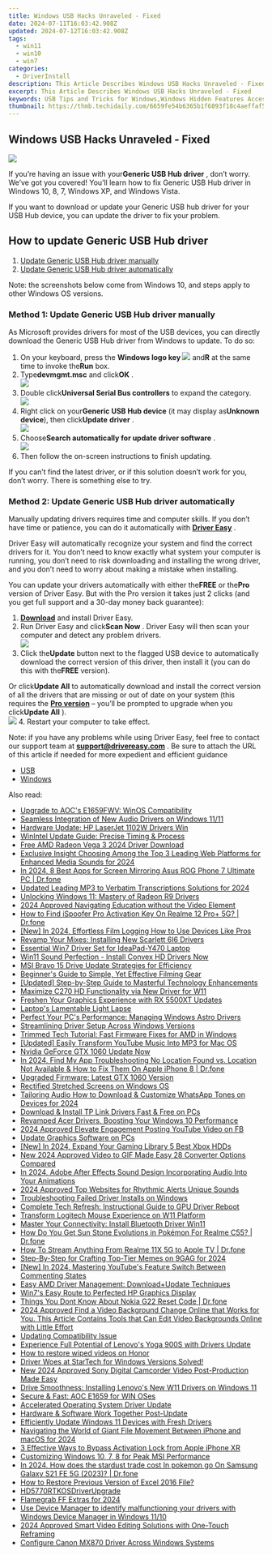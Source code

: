 ```yaml
---
title: Windows USB Hacks Unraveled - Fixed
date: 2024-07-11T16:03:42.908Z
updated: 2024-07-12T16:03:42.908Z
tags:
  - win11
  - win10
  - win7
categories:
  - DriverInstall
description: This Article Describes Windows USB Hacks Unraveled - Fixed
excerpt: This Article Describes Windows USB Hacks Unraveled - Fixed
keywords: USB Tips and Tricks for Windows,Windows Hidden Features Accessibility,USB Device Configuration Techniques (Windows),Windows USB Security Fixes,USB Connectivity Solutions (Windows),Enhancing USB Functionality in Windows,Professional Windows USB Workarounds
thumbnail: https://thmb.techidaily.com/6659fe54b6365b1f6893f18c4aeffaf5df66ed6e08cee6f612c187a5f5545374.jpg
---
```


## Windows USB Hacks Unraveled - Fixed

![](https://images.drivereasy.com/wp-content/uploads/2018/09/img_5bab56796adf6.png)

 If you’re having an issue with your**Generic USB Hub driver** , don’t worry. We’ve got you covered! You’ll learn how to fix Generic USB Hub driver in Windows 10, 8, 7, Windows XP, and Windows Vista.

 If you want to download or update your Generic USB hub driver for your USB Hub device, you can update the driver to fix your problem.

## How to update Generic USB Hub driver

1. [Update Generic USB Hub driver manually](#M1)
2. [Update Generic USB Hub driver automatically](#M2)

 Note: the screenshots below come from Windows 10, and steps apply to other Windows OS versions.

### Method 1: Update Generic USB Hub driver manually

 As Microsoft provides drivers for most of the USB devices, you can directly download the Generic USB Hub driver from Windows to update. To do so:

1. On your keyboard, press the **Windows logo key ![](https://images.drivereasy.com/wp-content/uploads/2018/04/img_5ae0331bc08e4.png)**  and**R** at the same time to invoke the**Run** box.
2. Type**devmgmt.msc** and click**OK** .  
![](https://images.drivereasy.com/wp-content/uploads/2018/09/img_5bab5b059bcd1.jpg)
3. Double click**Universal Serial Bus controllers** to expand the category.  
![](https://images.drivereasy.com/wp-content/uploads/2018/09/img_5bab5b36224ee.jpg)
4. Right click on your**Generic USB Hub device** (it may display as**Unknown device**), then click**Update** **driver** .  
![](https://images.drivereasy.com/wp-content/uploads/2018/09/img_5bab5b77e675e.jpg)
5. Choose**Search automatically for update driver software** .  
![](https://images.drivereasy.com/wp-content/uploads/2018/09/img_5bab5ba7614b9.jpg)
6. Then follow the on-screen instructions to finish updating.

 If you can’t find the latest driver, or if this solution doesn’t work for you, don’t worry. There is something else to try.

###  Method 2: Update Generic USB Hub driver automatically

 Manually updating drivers requires time and computer skills. If you don’t have time or patience, you can do it automatically with **[Driver Easy](https://tools.techidaily.com/drivereasy/download/)**  .

 Driver Easy will automatically recognize your system and find the correct drivers for it. You don’t need to know exactly what system your computer is running, you don’t need to risk downloading and installing the wrong driver, and you don’t need to worry about making a mistake when installing.

 You can update your drivers automatically with either the**FREE** or the**Pro** version of Driver Easy. But with the Pro version it takes just 2 clicks (and you get full support and a 30-day money back guarantee):

1. **[Download](https://tools.techidaily.com/drivereasy/download/)**  and install Driver Easy.
2. Run Driver Easy and click**Scan Now** . Driver Easy will then scan your computer and detect any problem drivers.  
![](https://images.drivereasy.com/wp-content/uploads/2018/09/img_5bab5be1edc38.jpg)
3. Click the**Update** button next to the flagged USB device to automatically download the correct version of this driver, then install it (you can do this with the**FREE** version).  

 Or click**Update All** to automatically download and install the correct version of all the drivers that are missing or out of date on your system (this requires the **[Pro version](https://tools.techidaily.com/drivereasy/download/)**  – you’ll be prompted to upgrade when you click**Update All** ).  
![](https://images.drivereasy.com/wp-content/uploads/2018/09/img_5bab5ca897c59.jpg)
4. Restart your computer to take effect.

 Note: if you have any problems while using Driver Easy, feel free to contact our support team at **[support@drivereasy.com](mailto:support@drivereasy.com)**  . Be sure to attach the URL of this article if needed for more expedient and efficient guidance

* [USB](https://store.drivereasy.com/order/cart.php?PRODS=4731822&QTY=1&AFFILIATE=108875)
* [Windows](https://tools.techidaily.com/drivereasy/download/)

<ins class="adsbygoogle"
     style="display:block"
     data-ad-format="autorelaxed"
     data-ad-client="ca-pub-7571918770474297"
     data-ad-slot="1223367746"></ins>



<ins class="adsbygoogle"
     style="display:block"
     data-ad-client="ca-pub-7571918770474297"
     data-ad-slot="8358498916"
     data-ad-format="auto"
     data-full-width-responsive="true"></ins>



<span class="atpl-alsoreadstyle">Also read:</span>
<div><ul>
<li><a href="https://driver-install.techidaily.com/upgrade-to-aocs-e1659fwv-winos-compatibility/"><u>Upgrade to AOC's E1659FWV: WinOS Compatibility</u></a></li>
<li><a href="https://driver-install.techidaily.com/seamless-integration-of-new-audio-drivers-on-windows-1111/"><u>Seamless Integration of New Audio Drivers on Windows 11/11</u></a></li>
<li><a href="https://driver-install.techidaily.com/hardware-update-hp-laserjet-1102w-drivers-win/"><u>Hardware Update: HP LaserJet 1102W Drivers Win</u></a></li>
<li><a href="https://driver-install.techidaily.com/winintel-update-guide-precise-timing-and-process/"><u>WinIntel Update Guide: Precise Timing & Process</u></a></li>
<li><a href="https://driver-install.techidaily.com/free-amd-radeon-vega-3-2024-driver-download/"><u>Free AMD Radeon Vega 3 2024 Driver Download</u></a></li>
<li><a href="https://voice-adjusting.techidaily.com/exclusive-insight-choosing-among-the-top-3-leading-web-platforms-for-enhanced-media-sounds-for-2024/"><u>Exclusive Insight Choosing Among the Top 3 Leading Web Platforms for Enhanced Media Sounds for 2024</u></a></li>
<li><a href="https://screen-mirror.techidaily.com/in-2024-8-best-apps-for-screen-mirroring-asus-rog-phone-7-ultimate-pc-drfone-by-drfone-android/"><u>In 2024, 8 Best Apps for Screen Mirroring Asus ROG Phone 7 Ultimate PC | Dr.fone</u></a></li>
<li><a href="https://sound-tweaking.techidaily.com/updated-leading-mp3-to-verbatim-transcriptions-solutions-for-2024/"><u>Updated Leading MP3 to Verbatim Transcriptions Solutions for 2024</u></a></li>
<li><a href="https://network-issues.techidaily.com/unlocking-windows-11-mastery-of-radeon-r9-drivers/"><u>Unlocking Windows 11: Mastery of Radeon R9 Drivers</u></a></li>
<li><a href="https://extra-guidance.techidaily.com/2024-approved-navigating-education-without-the-video-element/"><u>2024 Approved  Navigating Education without the Video Element</u></a></li>
<li><a href="https://fake-location.techidaily.com/how-to-find-ispoofer-pro-activation-key-on-realme-12-proplus-5g-drfone-by-drfone-virtual-android/"><u>How to Find iSpoofer Pro Activation Key On Realme 12 Pro+ 5G? | Dr.fone</u></a></li>
<li><a href="https://screen-activity-recording.techidaily.com/new-in-2024-effortless-film-logging-how-to-use-devices-like-pros/"><u>[New] In 2024, Effortless Film Logging  How to Use Devices Like Pros</u></a></li>
<li><a href="https://driver-install.techidaily.com/revamp-your-mixes-installing-new-scarlett-6i6-drivers/"><u>Revamp Your Mixes: Installing New Scarlett 6I6 Drivers</u></a></li>
<li><a href="https://driver-install.techidaily.com/essential-win7-driver-set-for-ideapad-y470-laptop/"><u>Essential Win7 Driver Set for IdeaPad-Y470 Laptop</u></a></li>
<li><a href="https://driver-install.techidaily.com/win11-sound-perfection-install-convex-hd-drivers-now/"><u>Win11 Sound Perfection - Install Convex HD Drivers Now</u></a></li>
<li><a href="https://driver-install.techidaily.com/msi-bravo-15-drive-update-strategies-for-efficiency/"><u>MSI Bravo 15 Drive Update Strategies for Efficiency</u></a></li>
<li><a href="https://extra-information.techidaily.com/beginners-guide-to-simple-yet-effective-filming-gear/"><u>Beginner's Guide to Simple, Yet Effective Filming Gear</u></a></li>
<li><a href="https://extra-skills.techidaily.com/updated-step-by-step-guide-to-masterful-technology-enhancements/"><u>[Updated] Step-by-Step Guide to Masterful Technology Enhancements</u></a></li>
<li><a href="https://driver-install.techidaily.com/maximize-c270-hd-functionality-via-new-driver-for-w11/"><u>Maximize C270 HD Functionality via New Driver for W11</u></a></li>
<li><a href="https://driver-install.techidaily.com/freshen-your-graphics-experience-with-rx-5500xt-updates/"><u>Freshen Your Graphics Experience with RX 5500XT Updates</u></a></li>
<li><a href="https://network-issues.techidaily.com/laptops-lamentable-light-lapse/"><u>Laptop's Lamentable Light Lapse</u></a></li>
<li><a href="https://driver-install.techidaily.com/perfect-your-pcs-performance-managing-windows-astro-drivers/"><u>Perfect Your PC's Performance: Managing Windows Astro Drivers</u></a></li>
<li><a href="https://driver-install.techidaily.com/streamlining-driver-setup-across-windows-versions/"><u>Streamlining Driver Setup Across Windows Versions</u></a></li>
<li><a href="https://driver-install.techidaily.com/trimmed-tech-tutorial-fast-firmware-fixes-for-amd-in-windows/"><u>Trimmed Tech Tutorial: Fast Firmware Fixes for AMD in Windows</u></a></li>
<li><a href="https://youtube-videos.techidaily.com/updated-easily-transform-youtube-music-into-mp3-for-mac-os/"><u>[Updated] Easily Transform YouTube Music Into MP3 for Mac OS</u></a></li>
<li><a href="https://driver-install.techidaily.com/nvidia-geforce-gtx-1060-update-now/"><u>Nvidia GeForce GTX 1060 Update Now</u></a></li>
<li><a href="https://iphone-location.techidaily.com/in-2024-find-my-app-troubleshooting-no-location-found-vs-location-not-available-and-how-to-fix-them-on-apple-iphone-8-drfone-by-drfone-virtual-ios/"><u>In 2024, Find My App Troubleshooting No Location Found vs. Location Not Available & How to Fix Them On Apple iPhone 8 | Dr.fone</u></a></li>
<li><a href="https://driver-install.techidaily.com/upgraded-firmware-latest-gtx-1060-version/"><u>Upgraded Firmware: Latest GTX 1060 Version</u></a></li>
<li><a href="https://network-issues.techidaily.com/rectified-stretched-screens-on-windows-os/"><u>Rectified Stretched Screens on Windows OS</u></a></li>
<li><a href="https://some-approaches.techidaily.com/tailoring-audio-how-to-download-and-customize-whatsapp-tones-on-devices-for-2024/"><u>Tailoring Audio  How to Download & Customize WhatsApp Tones on Devices for 2024</u></a></li>
<li><a href="https://driver-install.techidaily.com/download-and-install-tp-link-drivers-fast-and-free-on-pcs/"><u>Download & Install TP Link Drivers Fast & Free on PCs</u></a></li>
<li><a href="https://driver-install.techidaily.com/revamped-acer-drivers-boosting-your-windows-10-performance/"><u>Revamped Acer Drivers, Boosting Your Windows 10 Performance</u></a></li>
<li><a href="https://youtube-clips.techidaily.com/2024-approved-elevate-engagement-posting-youtube-video-on-fb/"><u>2024 Approved  Elevate Engagement  Posting YouTube Video on FB</u></a></li>
<li><a href="https://driver-install.techidaily.com/update-graphics-software-on-pcs/"><u>Update Graphics Software on PCs</u></a></li>
<li><a href="https://screen-sharing-recording.techidaily.com/new-in-2024-expand-your-gaming-library-5-best-xbox-hdds/"><u>[New] In 2024, Expand Your Gaming Library  5 Best Xbox HDDs</u></a></li>
<li><a href="https://video-ai-editor.techidaily.com/new-2024-approved-video-to-gif-made-easy-28-converter-options-compared/"><u>New 2024 Approved Video to GIF Made Easy 28 Converter Options Compared</u></a></li>
<li><a href="https://sound-tweaking.techidaily.com/in-2024-adobe-after-effects-sound-design-incorporating-audio-into-your-animations/"><u>In 2024, Adobe After Effects Sound Design Incorporating Audio Into Your Animations</u></a></li>
<li><a href="https://some-guidance.techidaily.com/2024-approved-top-websites-for-rhythmic-alerts-unique-sounds/"><u>2024 Approved  Top Websites for Rhythmic Alerts  Unique Sounds</u></a></li>
<li><a href="https://driver-install.techidaily.com/troubleshooting-failed-driver-installs-on-windows/"><u>Troubleshooting Failed Driver Installs on Windows</u></a></li>
<li><a href="https://driver-install.techidaily.com/complete-tech-refresh-instructional-guide-to-gpu-driver-reboot/"><u>Complete Tech Refresh: Instructional Guide to GPU Driver Reboot</u></a></li>
<li><a href="https://driver-install.techidaily.com/transform-logitech-mouse-experience-on-w11-platform/"><u>Transform Logitech Mouse Experience on W11 Platform</u></a></li>
<li><a href="https://driver-install.techidaily.com/master-your-connectivity-install-bluetooth-driver-win11/"><u>Master Your Connectivity: Install Bluetooth Driver Win11</u></a></li>
<li><a href="https://pokemon-go-android.techidaily.com/how-do-you-get-sun-stone-evolutions-in-pokemon-for-realme-c55-drfone-by-drfone-virtual-android/"><u>How Do You Get Sun Stone Evolutions in Pokémon For Realme C55? | Dr.fone</u></a></li>
<li><a href="https://screen-mirror.techidaily.com/how-to-stream-anything-from-realme-11x-5g-to-apple-tv-drfone-by-drfone-android/"><u>How To Stream Anything From Realme 11X 5G to Apple TV | Dr.fone</u></a></li>
<li><a href="https://some-guidance.techidaily.com/step-by-step-for-crafting-top-tier-memes-on-9gag-for-2024/"><u>Step-By-Step for Crafting Top-Tier Memes on 9GAG for 2024</u></a></li>
<li><a href="https://youtube-webster.techidaily.com/n-2024-mastering-youtubes-feature-switch-between-commenting-states/"><u>[New] In 2024, Mastering YouTube's Feature  Switch Between Commenting States</u></a></li>
<li><a href="https://driver-install.techidaily.com/easy-amd-driver-management-downloadplusupdate-techniques/"><u>Easy AMD Driver Management: Download+Update Techniques</u></a></li>
<li><a href="https://driver-install.techidaily.com/win7s-easy-route-to-perfected-hp-graphics-display/"><u>Win7's Easy Route to Perfected HP Graphics Display</u></a></li>
<li><a href="https://techidaily.com/things-you-dont-know-about-nokia-g22-reset-code-drfone-by-drfone-reset-android-reset-android/"><u>Things You Dont Know About Nokia G22 Reset Code | Dr.fone</u></a></li>
<li><a href="https://ai-editing-video.techidaily.com/2024-approved-find-a-video-background-change-online-that-works-for-you-this-article-contains-tools-that-can-edit-video-backgrounds-online-with-little-effort/"><u>2024 Approved Find a Video Background Change Online that Works for You. This Article Contains Tools that Can Edit Video Backgrounds Online with Little Effort</u></a></li>
<li><a href="https://driver-install.techidaily.com/updating-compatibility-issue/"><u>Updating Compatibility Issue</u></a></li>
<li><a href="https://driver-install.techidaily.com/experience-full-potential-of-lenovos-yoga-900s-with-drivers-update/"><u>Experience Full Potential of Lenovo's Yoga 900S with Drivers Update</u></a></li>
<li><a href="https://blog-min.techidaily.com/how-to-restore-wiped-videos-on-honor-by-fonelab-android-recover-video/"><u>How to restore wiped videos on Honor</u></a></li>
<li><a href="https://driver-install.techidaily.com/1720062274368-driver-woes-at-startech-for-windows-versions-solved/"><u>Driver Woes at StarTech for Windows Versions Solved!</u></a></li>
<li><a href="https://video-creation-software.techidaily.com/new-2024-approved-sony-digital-camcorder-video-post-production-made-easy/"><u>New 2024 Approved Sony Digital Camcorder Video Post-Production Made Easy</u></a></li>
<li><a href="https://driver-install.techidaily.com/drive-smoothness-installing-lenovos-new-w11-drivers-on-windows-11/"><u>Drive Smoothness: Installing Lenovo's New W11 Drivers on Windows 11</u></a></li>
<li><a href="https://driver-install.techidaily.com/secure-and-fast-aoc-e1659-for-win-oses/"><u>Secure & Fast: AOC E1659 for WIN OSes</u></a></li>
<li><a href="https://driver-install.techidaily.com/accelerated-operating-system-driver-update/"><u>Accelerated Operating System Driver Update</u></a></li>
<li><a href="https://driver-install.techidaily.com/hardware-and-software-work-together-post-update/"><u>Hardware & Software Work Together Post-Update</u></a></li>
<li><a href="https://driver-install.techidaily.com/efficiently-update-windows-11-devices-with-fresh-drivers/"><u>Efficiently Update Windows 11 Devices with Fresh Drivers</u></a></li>
<li><a href="https://extra-approaches.techidaily.com/navigating-the-world-of-giant-file-movement-between-iphone-and-macos-for-2024/"><u>Navigating the World of Giant File Movement Between iPhone and macOS for 2024</u></a></li>
<li><a href="https://activate-lock.techidaily.com/3-effective-ways-to-bypass-activation-lock-from-apple-iphone-xr-by-drfone-ios/"><u>3 Effective Ways to Bypass Activation Lock from Apple iPhone XR</u></a></li>
<li><a href="https://driver-install.techidaily.com/customizing-windows-10-7-8-for-peak-msi-performance/"><u>Customizing Windows 10, 7, 8 for Peak MSI Performance</u></a></li>
<li><a href="https://change-location.techidaily.com/in-2024-how-does-the-stardust-trade-cost-in-pokemon-go-on-samsung-galaxy-s21-fe-5g-2023-drfone-by-drfone-virtual-android/"><u>In 2024, How does the stardust trade cost In pokemon go On Samsung Galaxy S21 FE 5G (2023)? | Dr.fone</u></a></li>
<li><a href="https://blog-min.techidaily.com/how-to-restore-previous-version-of-excel-2016-file-by-stellar-guide/"><u>How to Restore Previous Version of Excel 2016 File?</u></a></li>
<li><a href="https://driver-install.techidaily.com/hd5770rtkosdriverupgrade/"><u>HD5770RTKOSDriverUpgrade</u></a></li>
<li><a href="https://screen-activity-recording.techidaily.com/flamegrab-ff-extras-for-2024/"><u>Flamegrab FF Extras for 2024</u></a></li>
<li><a href="https://techidaily.com/use-device-manager-to-identify-malfunctioning-your-drivers-with-windows-device-manager-in-windows-1110-by-drivereasy-guide/"><u>Use Device Manager to identify malfunctioning your drivers with Windows Device Manager in Windows 11/10</u></a></li>
<li><a href="https://video-creation-software.techidaily.com/2024-approved-smart-video-editing-solutions-with-one-touch-reframing/"><u>2024 Approved Smart Video Editing Solutions with One-Touch Reframing</u></a></li>
<li><a href="https://driver-install.techidaily.com/configure-canon-mx870-driver-across-windows-systems/"><u>Configure Canon MX870 Driver Across Windows Systems</u></a></li>
</ul></div>
